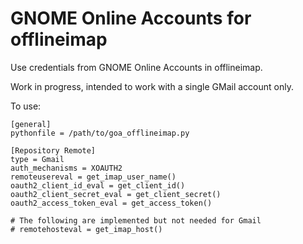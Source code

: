 GNOME Online Accounts for offlineimap
=====================================

Use credentials from GNOME Online Accounts in offlineimap.

Work in progress, intended to work with a single GMail account only.

To use:

    [general]
    pythonfile = /path/to/goa_offlineimap.py

    [Repository Remote]
    type = Gmail
    auth_mechanisms = XOAUTH2
    remoteusereval = get_imap_user_name()
    oauth2_client_id_eval = get_client_id()
    oauth2_client_secret_eval = get_client_secret()
    oauth2_access_token_eval = get_access_token()

    # The following are implemented but not needed for Gmail
    # remotehosteval = get_imap_host()
